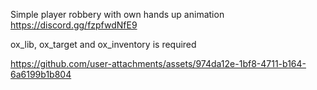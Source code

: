 Simple player robbery with own hands up animation
https://discord.gg/fzpfwdNfE9

ox_lib, ox_target and ox_inventory is required



https://github.com/user-attachments/assets/974da12e-1bf8-4711-b164-6a6199b1b804


